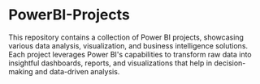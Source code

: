 # PowerBI-Projects
This repository contains a collection of Power BI projects, showcasing various data analysis, visualization, and business intelligence solutions. Each project leverages Power BI's capabilities to transform raw data into insightful dashboards, reports, and visualizations that help in decision-making and data-driven analysis.
